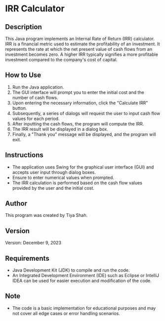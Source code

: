# IRR Calculator

## Description
This Java program implements an Internal Rate of Return (IRR) calculator. IRR is a financial metric used to estimate the profitability of an investment. It represents the rate at which the net present value of cash flows from an investment becomes zero. A higher IRR typically signifies a more profitable investment compared to the company's cost of capital.

## How to Use
1. Run the Java application.
2. The GUI interface will prompt you to enter the initial cost and the number of cash flows.
3. Upon entering the necessary information, click the "Calculate IRR" button.
4. Subsequently, a series of dialogs will request the user to input cash flow values for each period.
5. After inputting the cash flows, the program will compute the IRR.
6. The IRR result will be displayed in a dialog box.
7. Finally, a "Thank you" message will be displayed, and the program will exit.

## Instructions
- The application uses Swing for the graphical user interface (GUI) and accepts user input through dialog boxes.
- Ensure to enter numerical values when prompted.
- The IRR calculation is performed based on the cash flow values provided by the user and the initial cost.

## Author
This program was created by Tiya Shah.

## Version
Version: December 9, 2023

## Requirements
- Java Development Kit (JDK) to compile and run the code.
- An Integrated Development Environment (IDE) such as Eclipse or IntelliJ IDEA can be used for easier execution and modification of the code.

## Note
- The code is a basic implementation for educational purposes and may not cover all edge cases or error handling scenarios.

